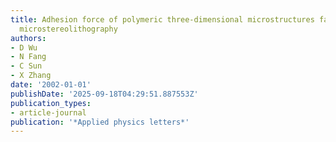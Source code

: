```yaml
---
title: Adhesion force of polymeric three-dimensional microstructures fabricated by
  microstereolithography
authors:
- D Wu
- N Fang
- C Sun
- X Zhang
date: '2002-01-01'
publishDate: '2025-09-18T04:29:51.887553Z'
publication_types:
- article-journal
publication: '*Applied physics letters*'
---
```

